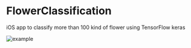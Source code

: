# FlowerClassification
iOS app to classify more than 100 kind of flower using TensorFlow keras 



![example](ezgif.com-video-to-gif.gif)


